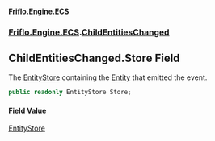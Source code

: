 #### [Friflo.Engine.ECS](index.md 'index')
### [Friflo.Engine.ECS](Friflo.Engine.ECS.md 'Friflo.Engine.ECS').[ChildEntitiesChanged](ChildEntitiesChanged.md 'Friflo.Engine.ECS.ChildEntitiesChanged')

## ChildEntitiesChanged.Store Field

The [EntityStore](EntityStore.md 'Friflo.Engine.ECS.EntityStore') containing the [Entity](ChildEntitiesChanged.Entity.md 'Friflo.Engine.ECS.ChildEntitiesChanged.Entity') that emitted the event.

```csharp
public readonly EntityStore Store;
```

#### Field Value
[EntityStore](EntityStore.md 'Friflo.Engine.ECS.EntityStore')